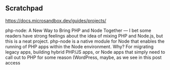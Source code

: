 ## Scratchpad

https://docs.microsandbox.dev/guides/projects/

php-node: A New Way to Bring PHP and Node Together — I bet some readers have strong feelings about the idea of mixing PHP and Node.js, but this is a neat project. php-node is a native module for Node that enables the running of PHP apps within the Node environment. Why? For migrating legacy apps, building hybrid PHP/JS apps, or Node apps that simply need to call out to PHP for some reason (WordPress, maybe, as we see in this post access